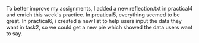 To better improve my assignments, I added a new reflection.txt in practical4 and enrich this week's practice. In prcatical5, everything seemed to be great. In practical6, i created a new list to help users input the data they want in task2, so we could get a new pie which showed the data users want to say.